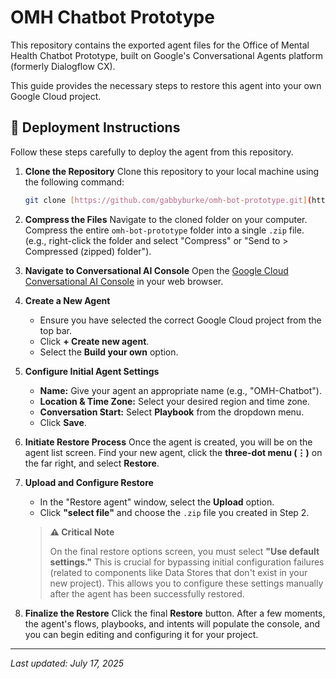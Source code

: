 # OMH Chatbot Prototype

This repository contains the exported agent files for the Office of Mental Health Chatbot Prototype, built on Google's Conversational Agents platform (formerly Dialogflow CX).

This guide provides the necessary steps to restore this agent into your own Google Cloud project.

## 🚀 Deployment Instructions

Follow these steps carefully to deploy the agent from this repository.

1.  **Clone the Repository**
    Clone this repository to your local machine using the following command:
    ```bash
    git clone [https://github.com/gabbyburke/omh-bot-prototype.git](https://github.com/gabbyburke/omh-bot-prototype.git)
    ```

2.  **Compress the Files**
    Navigate to the cloned folder on your computer. Compress the entire `omh-bot-prototype` folder into a single `.zip` file. (e.g., right-click the folder and select "Compress" or "Send to > Compressed (zipped) folder").

3.  **Navigate to Conversational AI Console**
    Open the [Google Cloud Conversational AI Console](https://conversational-agents.cloud.google.com/) in your web browser.

4.  **Create a New Agent**
    * Ensure you have selected the correct Google Cloud project from the top bar.
    * Click **+ Create new agent**.
    * Select the **Build your own** option.

5.  **Configure Initial Agent Settings**
    * **Name:** Give your agent an appropriate name (e.g., "OMH-Chatbot").
    * **Location & Time Zone:** Select your desired region and time zone.
    * **Conversation Start:** Select **Playbook** from the dropdown menu.
    * Click **Save**.

6.  **Initiate Restore Process**
    Once the agent is created, you will be on the agent list screen. Find your new agent, click the **three-dot menu (⋮)** on the far right, and select **Restore**.

7.  **Upload and Configure Restore**
    * In the "Restore agent" window, select the **Upload** option.
    * Click **"select file"** and choose the `.zip` file you created in Step 2.

    > **⚠️ Critical Note**
    >
    > On the final restore options screen, you must select **"Use default settings."** This is crucial for bypassing initial configuration failures (related to components like Data Stores that don't exist in your new project). This allows you to configure these settings manually after the agent has been successfully restored.

8.  **Finalize the Restore**
    Click the final **Restore** button. After a few moments, the agent's flows, playbooks, and intents will populate the console, and you can begin editing and configuring it for your project.

---
*Last updated: July 17, 2025*
